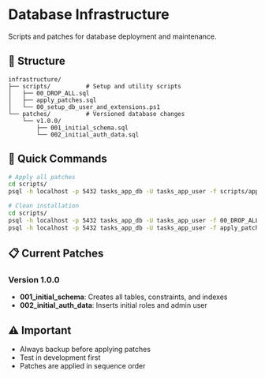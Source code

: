 # Database Infrastructure

Scripts and patches for database deployment and maintenance.

## 📁 Structure

```
infrastructure/
├── scripts/          # Setup and utility scripts
│   ├── 00_DROP_ALL.sql
│   ├── apply_patches.sql
│   └── 00_setup_db_user_and_extensions.ps1
└── patches/          # Versioned database changes
    └── v1.0.0/
        ├── 001_initial_schema.sql
        └── 002_initial_auth_data.sql
```

## 🚀 Quick Commands

```bash
# Apply all patches
cd scripts/
psql -h localhost -p 5432 tasks_app_db -U tasks_app_user -f scripts/apply_patches.sql

# Clean installation
cd scripts/
psql -h localhost -p 5432 tasks_app_db -U tasks_app_user -f 00_DROP_ALL.sql
psql -h localhost -p 5432 tasks_app_db -U tasks_app_user -f apply_patches.sql
```

## 📋 Current Patches

### Version 1.0.0
- **001_initial_schema**: Creates all tables, constraints, and indexes
- **002_initial_auth_data**: Inserts initial roles and admin user

## ⚠️ Important

- Always backup before applying patches
- Test in development first
- Patches are applied in sequence order